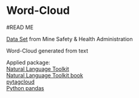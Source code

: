 Word-Cloud
==========
#READ ME

[Data Set](http://www.msha.gov/OpenGovernmentData/OGIMSHA.asp) from Mine Safety & Health Administration


Word-Cloud generated from text

Applied package:<br/>
[Natural Language Toolkit](http://www.nltk.org/)<br/>
[Natural Language Toolkit book](http://www.nltk.org/book/)<br/>
[pytagcloud](https://pypi.python.org/pypi/pytagcloud)<br/>
[Python pandas](http://pandas.pydata.org/)<br/>
<br/>
